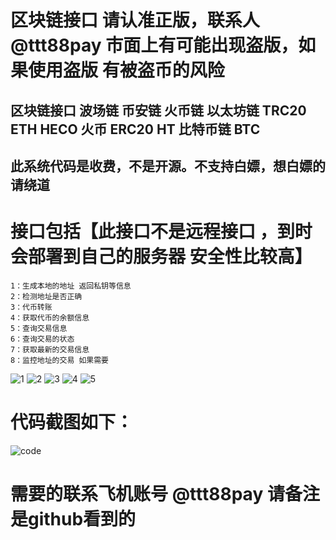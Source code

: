 # 区块链接口  请认准正版，联系人 @ttt88pay 市面上有可能出现盗版，如果使用盗版 有被盗币的风险
## 区块链接口 波场链 币安链 火币链 以太坊链 TRC20 ETH HECO 火币 ERC20 HT 比特币链 BTC 
## 此系统代码是收费，不是开源。不支持白嫖，想白嫖的请绕道

# 接口包括【此接口不是远程接口 ，到时会部署到自己的服务器 安全性比较高】
~~~
1：生成本地的地址 返回私钥等信息
2：检测地址是否正确
3：代币转账
4：获取代币的余额信息
5：查询交易信息
6：查询交易的状态
7：获取最新的交易信息
8：监控地址的交易 如果需要
~~~

![1](https://github.com/debug8888/chain-api-server/assets/93066952/71baff02-9b8e-4679-ad54-91a64ed7f8b8)
![2](https://github.com/debug8888/chain-api-server/assets/93066952/581b4380-16d7-4ea7-9066-3fc94a39ec21)
![3](https://github.com/debug8888/chain-api-server/assets/93066952/39eebe22-42b2-499a-8575-e329b6c922fb)
![4](https://github.com/debug8888/chain-api-server/assets/93066952/e934e53a-3313-4329-bfb3-b5ded1873104)
![5](https://github.com/debug8888/chain-api-server/assets/93066952/5452516d-1ff4-4185-b968-448b11ab4c9b)


# 代码截图如下：

![code](https://github.com/debug8888/chain-api-server/assets/93066952/42901a65-0ba9-4c23-b1b2-f1a5975bbf69)

# 需要的联系飞机账号  @ttt88pay  请备注是github看到的


